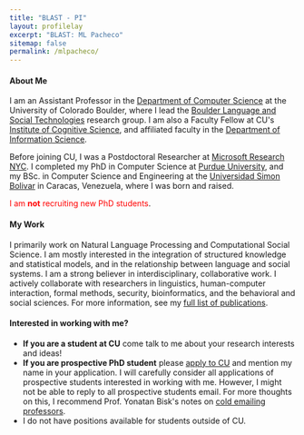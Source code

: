 ```yaml
---
title: "BLAST - PI"
layout: profilelay
excerpt: "BLAST: ML Pacheco"
sitemap: false
permalink: /mlpacheco/
---
```



#### About Me

I am an Assistant Professor in the [Department of Computer Science](https://www.colorado.edu/cs/) at the University of Colorado Boulder, where I lead the [Boulder Language and Social Technologies](https://blast-cu.github.io/) research group. I am also a Faculty Fellow at CU's [Institute of Cognitive Science](https://www.colorado.edu/ics/), and affiliated faculty in the [Department of Information Science](https://www.colorado.edu/cmci/infoscience).

Before joining CU, I was a Postdoctoral Researcher at [Microsoft Research
NYC](https://www.microsoft.com/en-us/research/lab/microsoft-research-new-york/). I completed my PhD in Computer Science at [Purdue University](https://www.cs.purdue.edu/), and my BSc. in Computer Science and Engineering at the [Universidad Simon Bolivar](http://www.usb.ve/) in Caracas, Venezuela, where I was born and raised. 

<span style="color:red">I am **not** recruiting new PhD students</span>.


#### My Work

I primarily work on Natural Language Processing and Computational Social Science. I am mostly interested in the integration of structured knowledge and statistical models, and in the relationship between language and social systems. I am a strong believer in interdisciplinary, collaborative work. I actively collaborate with researchers in linguistics, human-computer interaction, formal methods, security, bioinformatics, and the behavioral and social sciences. For more information, see my [full list of publications](https://blast-cu.github.io/publications/).

#### Interested in working with me?

- **If you are a student at CU** come talk to me about your research interests and ideas!
- **If you are prospective PhD student** please [apply to CU](https://www.colorado.edu/cs/admissions/graduate-admissions/how-apply) and mention my name in your application. I will carefully consider all applications of prospective students interested in working with me. However, I might not be able to reply to all prospective students email. For more thoughts on this, I recommend Prof. Yonatan Bisk's notes on [cold emailing professors](https://yonatanbisk.com/emailing_professors.html). 
- I do not have positions available for students outside of CU. 
